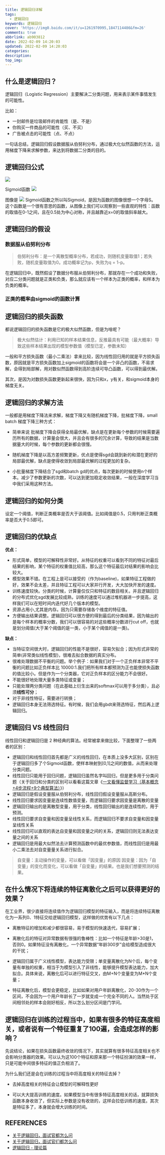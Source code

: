 ```yaml
---
title: 逻辑回归详解
tags:
  - 逻辑回归
keywords: 逻辑回归
cover: 'https://img0.baidu.com/it/u=1261970995,1847114486&fm=26'
comments: true
abbrlink: ab903812
date: 2022-02-09 14:20:03
updated: 2022-02-09 14:20:03
categories:
description:
top_img:
---
```



## 什么是逻辑回归？


逻辑回归（Logistic Regression）主要解决二分类问题，用来表示某件事情发生的可能性。



比如：

- 一封邮件是垃圾邮件的肯能性（是、不是）
- 你购买一件商品的可能性（买、不买）
- 广告被点击的可能性（点、不点）

一句话总结，逻辑回归假设数据服从伯努利分布，通过极大化似然函数的方法，运用梯度下降来求解参数，来达到将数据二分类的目的。

## 逻辑回归公式

![](https://cdn.jsdelivr.net/gh/szj2ys/cdn/resources/logistic.jpg)

Sigmoid函数
![](https://cdn.jsdelivr.net/gh/szj2ys/cdn/resources/sigmoid.jpg)

图像是
![](https://cdn.jsdelivr.net/gh/szj2ys/cdn/resources/sigmoidpic.jpg)
Sigmoid函数之所以叫Sigmoid，是因为函数的图像很想一个字母S。这个函数是一个很有意思的函数，从图像上我们可以观察到一些直观的特性：函数的取值在0-1之间，且在0.5处为中心对称，并且越靠近x=0的取值斜率越大。

## 逻辑回归的假设
### 数据服从伯努利分布
>伯努利分布：是一个离散型概率分布，若成功，则随机变量取值1；若失败，随机变量取值为0。成功概率记为p，失败为q = 1-p。
>

在逻辑回归中，既然假设了数据分布服从伯努利分布，那就存在一个成功和失败，对应二分类问题就是正类和负类，那么就应该有一个样本为正类的概率，和样本为负类的概率。

### 正类的概率由sigmoid的函数计算


## 逻辑回归的损失函数
都说逻辑回归的损失函数是它的极大似然函数，但是为啥呢？

> 极大似然估计：利用已知的样本结果信息，反推最具有可能（最大概率）导致这些样本结果出现的模型参数值（模型已定，参数未知）
> 

一般和平方损失函数（最小二乘法）拿来比较，因为线性回归用的就是平方损失函数，原因就是平方损失函数加上sigmoid的函数将会是一个非凸的函数，不易求解，会得到局部解，用对数似然函数得到高阶连续可导凸函数，可以得到最优解。

其次，是因为对数损失函数更新起来很快，因为只和x，y有关，和sigmoid本身的梯度无关。

## 逻辑回归的求解方法
一般都是用梯度下降法来求解，梯度下降又有随机梯度下降，批梯度下降，small batch 梯度下降三种方式：
- 简单来说 批梯度下降会获得全局最优解，缺点是在更新每个参数的时候需要遍历所有的数据，计算量会很大，并且会有很多的冗余计算，导致的结果是当数据量大的时候，每个参数的更新都会很慢。

- 随机梯度下降是以高方差频繁更新，优点是使得sgd会跳到新的和潜在更好的局部最优解，缺点是使得收敛到局部最优解的过程更加的复杂。

- 小批量梯度下降结合了sgd和batch gd的优点，每次更新的时候使用n个样本。减少了参数更新的次数，可以达到更加稳定收敛结果，一般在深度学习当中我们采用这种方法。

## 逻辑回归的如何分类
设定一个阈值，判断正类概率是否大于该阈值。比如阈值是0.5，只用判断正类概率是否大于0.5即可。

## 逻辑回归的优缺点

**优点：**

- 形式简单，模型的可解释性非常好。从特征的权重可以看到不同的特征对最后结果的影响，某个特征的权重值比较高，那么这个特征最后对结果的影响会比较大。
- 模型效果不错。在工程上是可以接受的（作为baseline)，如果特征工程做的好，效果不会太差，并且特征工程可以大家并行开发，大大加快开发的速度。
- 训练速度较快。分类的时候，计算量仅仅只和特征的数目相关。并且逻辑回归的分布式优化sgd发展比较成熟，训练的速度可以通过堆机器进一步提高，这样我们可以在短时间内迭代好几个版本的模型。
- 资源占用小,尤其是内存。因为只需要存储各个维度的特征值。
- 方便输出结果调整。逻辑回归可以很方便的得到最后的分类结果，因为输出的是每个样本的概率分数，我们可以很容易的对这些概率分数进行cut off，也就是划分阈值(大于某个阈值的是一类，小于某个阈值的是一类)。

**缺点：**

- 当特征空间很大时，逻辑回归的性能不是很好，容易欠拟合；因为形式非常的简单(非常类似线性模型)，很难去拟合数据的真实分布。
- 很难处理数据不平衡的问题。举个例子：如果我们对于一个正负样本非常不平衡的问题比如正负样本比 10000:1.我们把所有样本都预测为正也能使损失函数的值比较小。但是作为一个分类器，它对正负样本的区分能力不会很好。
- 不能很好地处理大量多类特征或变量；
- 只能处理两分类问题（在此基础上衍生出来的softmax可以用于多分类），且必须**线性可分**；
- 对于非线性特征，需要进行转换；
- 逻辑回归本身无法筛选特征。有时候，我们会用gbdt来筛选特征，然后再上逻辑回归。

## 逻辑回归 VS 线性回归

线性回归和逻辑回归是 2 种经典的算法。经常被拿来做比较，下面整理了一些两者的区别：
- 逻辑回归和线性回归首先都是广义的线性回归，在本质上没多大区别，区别在于逻辑回归多了个Sigmoid函数，使样本映射到[0,1]之间的数值，从而来处理分类问题。
- 线性回归只能用于回归问题，逻辑回归虽然名字叫回归，但是更多用于分类问题（关于回归和分类的区别可以看看这篇文章《[一文看懂监督学习（基本概念+4步流程+9个典型算法）](https://easyai.tech/ai-definition/supervised-learning/)》）
- 逻辑回归是假设变量服从伯努利分布，线性回归假设变量服从高斯分布。
-  线性回归要求因变量是连续性数值变量，而逻辑回归要求因变量是离散的变量
-  逻辑回归输出的是离散型变量，用于分类，线性回归输出的是连续性的，用于预测。
-  线性回归要求自变量和因变量呈线性关系，而逻辑回归不要求自变量和因变量呈线性关系
-  线性回归可以直观的表达自变量和因变量之间的关系，逻辑回归则无法表达变量之间的关系
-  逻辑回归是用最大似然法去计算预测函数中的最优参数值，而线性回归是用最小二乘法去对自变量量关系进行拟合。

> 自变量：主动操作的变量，可以看做「因变量」的原因
> 因变量：因为「自变量」的变化而变化，可以看做「自变量」的结果。也是我们想要预测的结果。


## 在什么情况下将连续的特征离散化之后可以获得更好的效果？
在工业界，很少直接将连续值作为逻辑回归模型的特征输入，而是将连续特征离散化为一系列0、1特征交给逻辑回归模型，这样做的优势有以下几点：

- 离散特征的增加和减少都很容易，易于模型的快速迭代，容易扩展；

- 离散化后的特征对异常数据有很强的鲁棒性：比如一个特征是年龄>30是1，否则0。如果特征没有离散化，一个异常数据“年龄300岁”会给模型造成很大的干扰；

- 逻辑回归属于广义线性模型，表达能力受限；单变量离散化为N个后，每个变量有单独的权重，相当于为模型引入了非线性，能够提升模型表达能力，加大拟合。具体来说，离散化后可以进行特征交叉，由M+N个变量变为M*N个变量；

- 特征离散化后，模型会更稳定，比如如果对用户年龄离散化，20-30作为一个区间，不会因为一个用户年龄长了一岁就变成一个完全不同的人。当然处于区间相邻处的样本会刚好相反，所以怎么划分区间是门学问。

## 逻辑回归在训练的过程当中，如果有很多的特征高度相关，或者说有一个特征重复了100遍，会造成怎样的影响？

先说结论，如果在损失函数最终收敛的情况下，其实就算有很多特征高度相关也不会影响分类器的效果。可以认为这100个特征和原来那一个特征扮演的效果一样，只是可能中间很多特征的值正负相消了。

为什么我们还是会在训练的过程当中将高度相关的特征去掉？

- 去掉高度相关的特征会让模型的可解释性更好

- 可以大大提高训练的速度。如果模型当中有很多特征高度相关的话，就算损失函数本身收敛了，但实际上参数是没有收敛的，这样会拉低训练的速度。其次是特征多了，本身就会增大训练的时间。


## REFERENCES
- [关于逻辑回归，面试官都怎么问](https://blog.csdn.net/Kaiyuan_sjtu/article/details/121759976)
- [关于逻辑回归，面试官们都怎么问](https://blog.csdn.net/fengdu78/article/details/105384574)
- [逻辑回归 - 理论篇](https://blog.csdn.net/pakko/article/details/37878837)

